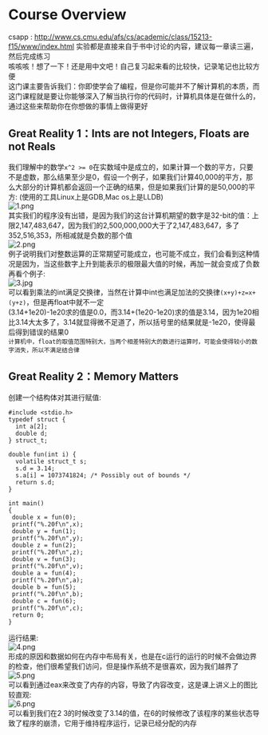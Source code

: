 # Course Overview
csapp : http://www.cs.cmu.edu/afs/cs/academic/class/15213-f15/www/index.html 
实验都是直接来自于书中讨论的内容，建议每一章读三遍，然后完成练习  
咳咳咳！想了一下！还是用中文吧！自己复习起来看的比较快，记录笔记也比较方便  
这门课主要告诉我们：你即使学会了编程，但是你可能并不了解计算机的本质，而这门课程就是要让你能够深入了解当执行你的代码时，计算机具体是在做什么的，通过这些来帮助你在你想做的事情上做得更好 
## Great Reality 1：Ints are not Integers, Floats are not Reals
我们理解中的数学`x^2 >= 0`在实数域中是成立的，如果计算一个数的平方，只要不是虚数，那么结果至少是0，假设一个例子，如果我们计算40,000的平方，那么大部分的计算机都会返回一个正确的结果，但是如果我们计算的是50,000的平方: (使用的工具Linux上是GDB,Mac os上是LLDB)  
![1.png](https://i.loli.net/2020/12/14/ZbfV6AexQGTrvoa.png)  
其实我们的程序没有出错，是因为我们的这台计算机期望的数字是32-bit的值：上限2,147,483,647，因为我们的2,500,000,000大于了2,147,483,647，多了352,516,353，所相减就是负数的那个值  
![2.png](https://i.loli.net/2020/12/14/LhpeDx8Z7nKHXcY.png)  
例子说明我们对整数运算的正常期望可能成立，也可能不成立，我们会看到这种情况是因为，当这些数字上升到能表示的极限最大值的时候，再加一就会变成了负数  
再看个例子:  
![3.jpg](https://i.loli.net/2020/12/14/uOrSMplmINL4k8Z.png)  
可以看到乘法的int满足交换律，当然在计算中int也满足加法的交换律`(x+y)+z=x+(y+z)`，但是再float中就不一定  
(3.14+1e20)-1e20求的值是0.0，而3.14+(1e20-1e20)求的值是3.14，因为1e20相比3.14大太多了，3.14就显得微不足道了，所以括号里的结果就是-1e20，使得最后得到错误的结果0  
`计算机中，float的取值范围特别大，当两个相差特别大的数进行运算时，可能会使得较小的数字消失，所以不满足结合律`
## Great Reality 2：Memory Matters
创建一个结构体对其进行赋值:  
```
#include <stdio.h>
typedef struct {
  int a[2];
  double d;
} struct_t;

double fun(int i) {
  volatile struct_t s;
  s.d = 3.14;
  s.a[i] = 1073741824; /* Possibly out of bounds */
  return s.d;
}

int main()
{
 double x = fun(0);
 printf("%.20f\n",x);
 double y = fun(1);
 printf("%.20f\n",y);
 double z = fun(2);
 printf("%.20f\n",z);
 double v = fun(3);
 printf("%.20f\n",v);
 double a = fun(4);
 printf("%.20f\n",a);
 double b = fun(5);
 printf("%.20f\n",b);
 double c = fun(6);
 printf("%.20f\n",c);
 return 0;
}
```
运行结果:  
![4.png](https://i.loli.net/2020/12/14/wegiNOZBMvflsuA.png)  
形成的原因和数据如何在内存中布局有关，也是在c运行的运行的时候不会做边界的检查，他们很希望我们访问，但是操作系统不是很喜欢，因为我们越界了  
![5.png](https://i.loli.net/2020/12/14/pQ8oS5cJ1FAlfKI.png)  
可以看到通过eax来改变了内存的内容，导致了内容改变，这是课上讲义上的图比较直观:  
![6.png](https://i.loli.net/2020/12/14/7RwCM6yrqWYd8fz.png)  
可以看到我们在2 3的时候改变了3.14的值，在6的时候修改了该程序的某些状态导致了程序的崩溃，它用于维持程序运行，记录已经分配的内存  
